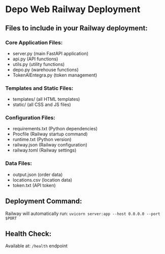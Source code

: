 # Depo Web Railway Deployment

## Files to include in your Railway deployment:

### Core Application Files:
- server.py (main FastAPI application)
- api.py (API functions)
- utils.py (utility functions)
- depo.py (warehouse functions)
- TokenAlEntegra.py (token management)

### Templates and Static Files:
- templates/ (all HTML templates)
- static/ (all CSS and JS files)

### Configuration Files:
- requirements.txt (Python dependencies)
- Procfile (Railway startup command)
- runtime.txt (Python version)
- railway.json (Railway configuration)
- railway.toml (Railway settings)

### Data Files:
- output.json (order data)
- locations.csv (location data)
- token.txt (API token)

## Deployment Command:
Railway will automatically run: `uvicorn server:app --host 0.0.0.0 --port $PORT`

## Health Check:
Available at: `/health` endpoint
